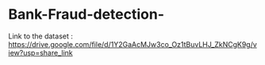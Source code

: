 # Bank-Fraud-detection-

Link to the dataset : 
https://drive.google.com/file/d/1Y2GaAcMJw3co_Oz1tBuvLHJ_ZkNCgK9g/view?usp=share_link
